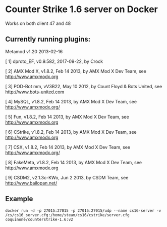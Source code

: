 # Counter Strike 1.6 server on Docker

Works on both client 47 and 48



## Currently running plugins:

Metamod v1.20  2013-02-16

 [  1] dproto_EF, v0.9.582, 2017-09-22, by Crock
 
 [  2] AMX Mod X, v1.8.2, Feb 14 2013, by AMX Mod X Dev Team, see http://www.amxmodx.org
 
 [  3] POD-Bot mm, vV3B22, May 10 2012, by Count Floyd & Bots United, see http://www.bots-united.com
 
 [  4] MySQL, v1.8.2, Feb 14 2013, by AMX Mod X Dev Team, see http://www.amxmodx.org/
 
 [  5] Fun, v1.8.2, Feb 14 2013, by AMX Mod X Dev Team, see http://www.amxmodx.org
 
 [  6] CStrike, v1.8.2, Feb 14 2013, by AMX Mod X Dev Team, see http://www.amxmodx.org
 
 [  7] CSX, v1.8.2, Feb 14 2013, by AMX Mod X Dev Team, see http://www.amxmodx.org/
 
 [  8] FakeMeta, v1.8.2, Feb 14 2013, by AMX Mod X Dev Team, see http://www.amxmodx.org
 
 [  9] CSDM2, v2.1.3c-KWo, Jun  2 2013, by CSDM Team, see http://www.bailopan.net/
 

## Example
```
docker run -d -p 27015:27015 -p 27015:27015/udp --name cs16-server -v /cs/cs16_server.cfg:/home/steam/cs16/cstrike/server.cfg coquinone/counterstrike-1.6:v2
```
